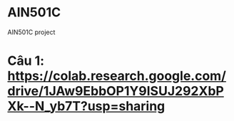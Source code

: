# AIN501C
AIN501C project

# Câu 1: https://colab.research.google.com/drive/1JAw9EbbOP1Y9ISUJ292XbPXk--N_yb7T?usp=sharing
